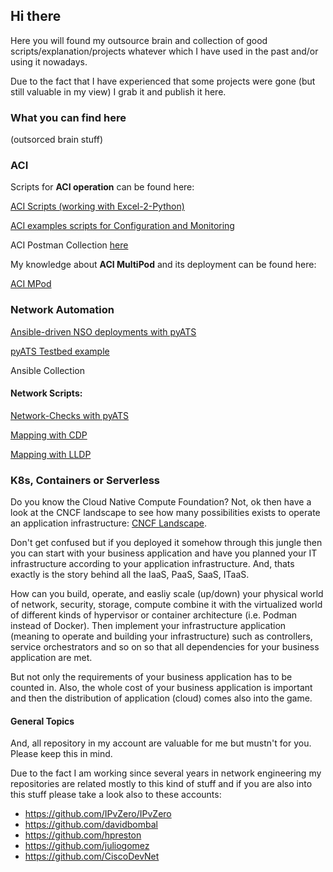 <h2>Hi there</h2>

Here you will found my outsource brain and collection of good scripts/explanation/projects whatever which I have used in the past and/or using it nowadays.

Due to the fact that I have experienced that some projects were gone (but still valuable in my view) I grab it and publish it here.

<h3>What you can find here</h3> (outsorced brain stuff)

<h3>ACI</h3>

Scripts for <b>ACI operation</b> can be found here:

 <a href="https://github.com/fholzi8/ACI/tree/master/aci-scripts_py2csv">ACI Scripts (working with Excel-2-Python)</a>

 <a href="https://github.com/fholzi8/ACI/tree/master/aci-examples">ACI examples scripts for Configuration and Monitoring</a>
 
 ACI Postman Collection <a href="https://github.com/fholzi8/Postman">here</a>

My knowledge about <b>ACI MultiPod</b> and its deployment can be found here: 

 <a href="https://github.com/fholzi8/ACI/tree/master/aci-multipod">ACI MPod</a>

<h3>Network Automation</h3>

<a href="https://github.com/fholzi8/Ansible_NSO_pyATS">Ansible-driven NSO deployments with pyATS</a>

<a href="https://github.com/fholzi8/Ansible_NSO_pyATS/tree/master/testbed_pyATS">pyATS Testbed example</a>

Ansible Collection

<h4>Network Scripts:</h4>

  <a href="https://github.com/fholzi8/Ansible_NSO_pyATS/tree/master/pyats-network-checks">Network-Checks with pyATS</a>
  
  <a href="https://github.com/fholzi8/Ansible_NSO_pyATS/tree/master/cdp-map">Mapping with CDP</a>
  
  <a href="https://github.com/fholzi8/Ansible_NSO_pyATS/tree/master/LLDP-map">Mapping with LLDP</a>
  
<h3>K8s, Containers or Serverless</h3>

Do you know the Cloud Native Compute Foundation? Not, ok then have a look at the CNCF landscape to see how many possibilities exists to operate an application infrastructure: <a href="https://landscape.cncf.io/">CNCF Landscape</a>.

Don't get confused but if you deployed it somehow through this jungle then you can start with your business application and have you planned your IT infrastructure according to your application infrastructure. And, thats exactly is the story behind all the IaaS, PaaS, SaaS, ITaaS.

How can you build, operate, and easliy scale (up/down) your physical world of network, security, storage, compute combine it with the virtualized world of different kinds of hypervisor or container architecture (i.e. Podman instead of Docker). Then implement your infrastructure application (meaning to operate and building your infrastructure) such as controllers, service orchestrators and so on so that all dependencies for your business application are met.

But not only the requirements of your business application has to be counted in. Also, the whole cost of your business application is important and then the distribution of application (cloud) comes also into the game.

<h4>General Topics</h4>
And, all repository in my account are valuable for me but mustn't for you. Please keep this in mind.

Due to the fact I am working since several years in network engineering my repositories are related mostly to this kind of stuff and if you are also into this stuff please take a look also to these accounts:


 * https://github.com/IPvZero/IPvZero
 * https://github.com/davidbombal
 * https://github.com/hpreston
 * https://github.com/juliogomez
 * https://github.com/CiscoDevNet
 
